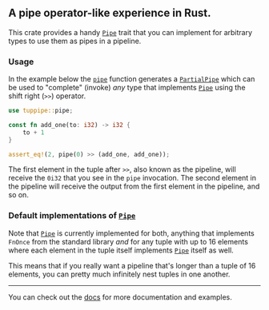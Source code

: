 ## A pipe operator-like experience in Rust.

This crate provides a handy [`Pipe`][trait.Pipe] trait that you can implement for arbitrary types
to use them as pipes in a pipeline.

### Usage

In the example below the [`pipe`][fn.pipe] function generates a [`PartialPipe`][struct.PartialPipe]
which can be used to "complete" (invoke) *any* type that implements [`Pipe`][trait.Pipe] using the
shift right (`>>`) operator.

```rust
use tuppipe::pipe;

const fn add_one(to: i32) -> i32 {
    to + 1
}

assert_eq!(2, pipe(0) >> (add_one, add_one));
```

The first element in the tuple after `>>`, also known as the pipeline, will receive the `0i32`
that you see in the `pipe` invocation. The second element in the pipeline will receive the
output from the first element in the pipeline, and so on.

### Default implementations of [`Pipe`][trait.Pipe]

Note that [`Pipe`][trait.Pipe] is currently implemented for both, anything that implements `FnOnce` 
from the standard library *and* for any tuple with up to 16 elements where each element in the tuple
itself implements [`Pipe`][trait.Pipe] itself as well.

This means that if you really want a pipeline that's longer than a tuple of 16 elements, you can
pretty much infinitely nest tuples in one another.

---

You can check out the [docs](https://docs.rs/tuppipe) for more documentation and examples.

[struct.PartialPipe]: https://docs.rs/tuppipe/latest/tuppipe/struct.PartialPipe.html
[trait.Pipe]: https://docs.rs/tuppipe/latest/tuppipe/trait.Pipe.html
[fn.pipe]: https://docs.rs/tuppipe/latest/tuppipe/fn.pipe.html
